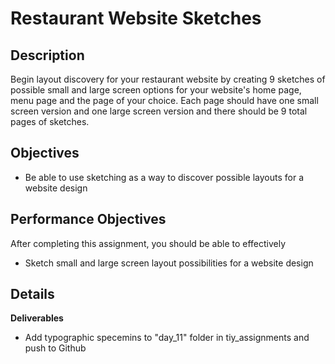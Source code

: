 # Restaurant Website Sketches

## Description
Begin layout discovery for your restaurant website by creating 9 sketches of possible small and large screen options for your website's home page, menu page and the page of your choice.  Each page should have one small screen version and one large screen version and there should be 9 total pages of sketches.

## Objectives
- Be able to use sketching as a way to discover possible layouts for a website design

## Performance Objectives
After completing this assignment, you should be able to effectively
- Sketch small and large screen layout possibilities for a website design

## Details

**Deliverables**
- Add typographic specemins to "day_11" folder in tiy\_assignments and push to Github

